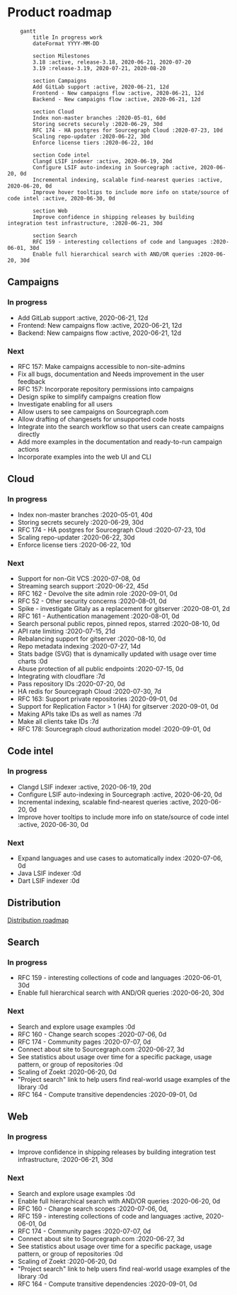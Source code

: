 <script src="https://unpkg.com/mermaid@8.0.0-alpha.6/dist/mermaid.min.js"></script>
<script>
    var config = {
        startOnLoad:true,
        flowchart:{
            useMaxWidth:false,
            htmlLabels:true
        }
    };
    mermaid.initialize(config);
    window.mermaid.init(undefined, document.querySelectorAll('pre[lang=mermaid] > code'));
</script>

# Product roadmap

```mermaid
    gantt
        title In progress work
        dateFormat YYYY-MM-DD

        section Milestones
        3.18 :active, release-3.18, 2020-06-21, 2020-07-20
        3.19 :release-3.19, 2020-07-21, 2020-08-20

        section Campaigns
        Add GitLab support :active, 2020-06-21, 12d
        Frontend - New campaigns flow :active, 2020-06-21, 12d
        Backend - New campaigns flow :active, 2020-06-21, 12d

        section Cloud
        Index non-master branches :2020-05-01, 60d
        Storing secrets securely :2020-06-29, 30d
        RFC 174 - HA postgres for Sourcegraph Cloud :2020-07-23, 10d
        Scaling repo-updater :2020-06-22, 30d
        Enforce license tiers :2020-06-22, 10d

        section Code intel
        Clangd LSIF indexer :active, 2020-06-19, 20d
        Configure LSIF auto-indexing in Sourcegraph :active, 2020-06-20, 0d
        Incremental indexing, scalable find-nearest queries :active, 2020-06-20, 0d
        Improve hover tooltips to include more info on state/source of code intel :active, 2020-06-30, 0d

        section Web
        Improve confidence in shipping releases by building integration test infrastructure, :2020-06-21, 30d

        section Search
        RFC 159 - interesting collections of code and languages :2020-06-01, 30d
        Enable full hierarchical search with AND/OR queries :2020-06-20, 30d
```

## Campaigns

### In progress

- Add GitLab support :active, 2020-06-21, 12d
- Frontend: New campaigns flow :active, 2020-06-21, 12d
- Backend: New campaigns flow :active, 2020-06-21, 12d

### Next

- RFC 157: Make campaigns accessible to non-site-admins
- Fix all bugs, documentation and Needs improvement in the user feedback
- RFC 157: Incorporate repository permissions into campaigns
- Design spike to simplify campaigns creation flow
- Investigate enabling for all users
- Allow users to see campaigns on Sourcegraph.com
- Allow drafting of changesets for unsupported code hosts
- Integrate into the search workflow so that users can create campaigns directly
- Add more examples in the documentation and ready-to-run campaign actions
- Incorporate examples into the web UI and CLI

## Cloud

### In progress

- Index non-master branches :2020-05-01, 40d
- Storing secrets securely :2020-06-29, 30d
- RFC 174 - HA postgres for Sourcegraph Cloud :2020-07-23, 10d
- Scaling repo-updater :2020-06-22, 30d
- Enforce license tiers :2020-06-22, 10d

### Next

- Support for non-Git VCS :2020-07-08, 0d
- Streaming search support :2020-06-22, 45d
- RFC 162 - Devolve the site admin role :2020-09-01, 0d
- RFC 52 - Other security concerns :2020-08-01, 0d
- Spike - investigate Gitaly as a replacement for gitserver :2020-08-01, 2d
- RFC 161 - Authentication management :2020-08-01, 0d
- Search personal public repos, pinned repos, starred :2020-08-10, 0d
- API rate limiting :2020-07-15, 21d
- Rebalancing support for gitserver :2020-08-10, 0d
- Repo metadata indexing :2020-07-27, 14d
- Stats badge (SVG) that is dynamically updated with usage over time charts :0d
- Abuse protection of all public endpoints :2020-07-15, 0d
- Integrating with cloudflare :7d
- Pass repository IDs :2020-07-20, 0d
- HA redis for Sourcegraph Cloud :2020-07-30, 7d
- RFC 163: Support private repositories :2020-09-01, 0d
- Support for Replication Factor > 1 (HA) for gitserver :2020-09-01, 0d
- Making APIs take IDs as well as names :7d
- Make all clients take IDs :7d
- RFC 178: Sourcegraph cloud authorization model :2020-09-01, 0d

## Code intel

### In progress

- Clangd LSIF indexer :active, 2020-06-19, 20d
- Configure LSIF auto-indexing in Sourcegraph :active, 2020-06-20, 0d
- Incremental indexing, scalable find-nearest queries :active, 2020-06-20, 0d
- Improve hover tooltips to include more info on state/source of code intel :active, 2020-06-30, 0d

### Next

- Expand languages and use cases to automatically index :2020-07-06, 0d
- Java LSIF indexer :0d
- Dart LSIF indexer :0d

## Distribution

[Distribution roadmap](https://github.com/sourcegraph/about/pull/1104)

## Search

### In progress

- RFC 159 - interesting collections of code and languages :2020-06-01, 30d
- Enable full hierarchical search with AND/OR queries :2020-06-20, 30d

### Next

- Search and explore usage examples :0d
- RFC 160 - Change search scopes :2020-07-06, 0d
- RFC 174 - Community pages :2020-07-07, 0d
- Connect about site to Sourcegraph.com :2020-06-27, 3d
- See statistics about usage over time for a specific package, usage pattern, or group of repositories :0d
- Scaling of Zoekt :2020-06-20, 0d
- "Project search" link to help users find real-world usage examples of the library :0d
- RFC 164 - Compute transitive dependencies :2020-09-01, 0d

## Web

### In progress

- Improve confidence in shipping releases by building integration test infrastructure, :2020-06-21, 30d

### Next

- Search and explore usage examples :0d
- Enable full hierarchical search with AND/OR queries :2020-06-20, 0d
- RFC 160 - Change search scopes :2020-07-06, 0d,
- RFC 159 - interesting collections of code and languages :active, 2020-06-01, 0d
- RFC 174 - Community pages :2020-07-07, 0d
- Connect about site to Sourcegraph.com :2020-06-27, 3d
- See statistics about usage over time for a specific package, usage pattern, or group of repositories :0d
- Scaling of Zoekt :2020-06-20, 0d
- "Project search" link to help users find real-world usage examples of the library :0d
- RFC 164 - Compute transitive dependencies :2020-09-01, 0d
